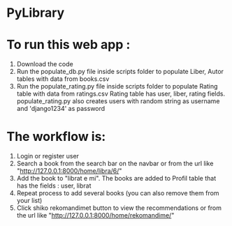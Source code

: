 # PyLibrary
# To run this web app :
  1.  Download the code
  2.  Run the populate_db.py file inside scripts folder to populate Liber, Autor tables with data from books.csv
  3.  Run the populate_rating.py file inside scripts folder to populate Rating table with data from ratings.csv
 Rating table has user, liber, rating fields. populate_rating.py also creates users with random string as username and 'django1234' as password
# The workflow is:
  1. Login or register user
  2. Search a book from the search bar on the navbar or from the url like "http://127.0.0.1:8000/home/libra/6/"
  3. Add the book to "librat e mi". The  books are added to Profil table that has the fields : user, librat
  4. Repeat process to add several books (you can also remove them from your list)
  5. Click shiko rekomandimet button to view the recommendations or from the url like "http://127.0.0.1:8000/home/rekomandime/"



